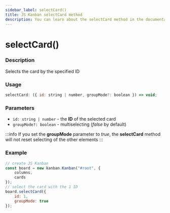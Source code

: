 ```yaml
---
sidebar_label: selectCard()
title: JS Kanban selectCard method
description: You can learn about the selectCard method in the documentation of the JavaScript Kanban library. Browse developer guides and API reference, try out code examples and live demos.
---
```


# selectCard()

### Description

Selects the card by the specified ID

### Usage

```js
selectCard: ({ id: string | number, groupMode?: boolean }) => void;
```

### Parameters

- `id: string | number` - the **ID** of the selected card
- `groupMode?: boolean` - multiselecting (*false* by default)

:::info
If you set the **groupMode** parameter to *true*, the **selectCard** method will not reset selecting of the other elements
:::

### Example

```jsx {7-10}
// create JS Kanban
const board = new kanban.Kanban("#root", {
	columns,
	cards
});
// select the card with the 1 ID
board.selectCard({
	id: 1,
	groupMode: true
});
```
